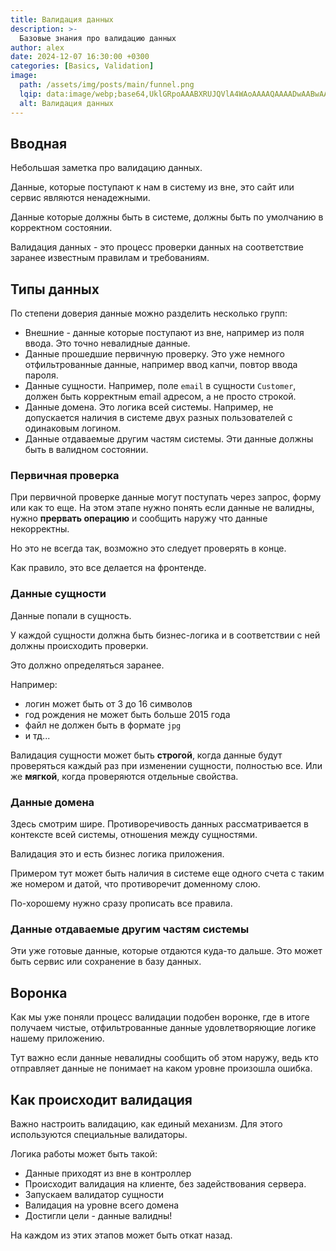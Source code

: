 ```yaml
---
title: Валидация данных
description: >-
  Базовые знания про валидацию данных
author: alex
date: 2024-12-07 16:30:00 +0300
categories: [Basics, Validation]
image:
  path: /assets/img/posts/main/funnel.png
  lqip: data:image/webp;base64,UklGRpoAAABXRUJQVlA4WAoAAAAQAAAADwAABwAAQUxQSDIAAAARL0AmbZurmr57yyIiqE8oiG0bejIYEQTgqiDA9vqnsUSI6H+oAERp2HZ65qP/VIAWAFZQOCBCAAAA8AEAnQEqEAAIAAVAfCWkAALp8sF8rgRgAP7o9FDvMCkMde9PK7euH5M1m6VWoDXf2FkP3BqV0ZYbO6NA/VFIAAAA
  alt: Валидация данных
---
```


## Вводная

Небольшая заметка про валидацию данных.

Данные, которые поступают к нам в систему из вне, это сайт или сервис являются ненадежными.

Данные которые должны быть в системе, должны быть по умолчанию в корректном состоянии.

Валидация данных - это процесс проверки данных на соответствие заранее известным правилам и требованиям.

## Типы данных

По степени доверия данные можно разделить несколько групп:

- Внешние - данные которые поступают из вне, например из поля ввода. Это точно невалидные данные.
- Данные прошедшие первичную проверку. Это уже немного отфильтрованные данные, например ввод капчи, повтор ввода пароля.
- Данные сущности. Например, поле `email` в сущности `Customer`, должен быть корректным email адресом, а не просто строкой.
- Данные домена. Это логика всей системы. Например, не допускается наличия в системе двух разных пользователей с одинаковым логином.
- Данные отдаваемые другим частям системы. Эти данные должны быть в валидном состоянии.

### Первичная проверка

При первичной проверке данные могут поступать через запрос, форму или как то еще. На этом этапе нужно понять если данные не валидны, нужно **прервать операцию** и сообщить наружу что данные некорректны.

Но это не всегда так, возможно это следует проверять в конце.

Как правило, это все делается на фронтенде.

### Данные сущности

Данные попали в сущность. 

У каждой сущности должна быть бизнес-логика и в соответствии с ней должны происходить проверки.

Это должно определяться заранее. 

Например:

- логин может быть от 3 до 16 символов
- год рождения не может быть больше 2015 года
- файл не должен быть в формате `jpg`
- и тд...

Валидация сущности может быть **строгой**, когда данные будут проверяться каждый раз при изменении сущности, полностью все.
Или же **мягкой**, когда проверяются отдельные свойства.

### Данные домена

Здесь смотрим шире. Противоречивость данных рассматривается в контексте всей системы, отношения между сущностями.

Валидация это и есть бизнес логика приложения.

Примером тут может быть наличия в системе еще одного счета с таким же номером и датой, что противоречит доменному слою.

По-хорошему нужно сразу прописать все правила.

### Данные отдаваемые другим частям системы

Эти уже готовые данные, которые отдаются куда-то дальше. Это может быть сервис или сохранение в базу данных.

## Воронка

Как мы уже поняли процесс валидации подобен воронке, где в итоге получаем чистые, отфильтрованные данные удовлетворяющие логике нашему приложению. 

Тут важно если данные невалидны сообщить об этом наружу, ведь кто отправляет данные не понимает на каком уровне произошла ошибка.

## Как происходит валидация

Важно настроить валидацию, как единый механизм. Для этого используются специальные валидаторы.

Логика работы может быть такой:

- Данные приходят из вне в контроллер
- Происходит валидация на клиенте, без задействования сервера.
- Запускаем валидатор сущности
- Валидация на уровне всего домена
- Достигли цели - данные валидны!

На каждом из этих этапов может быть откат назад.
